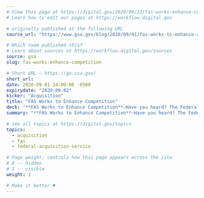 ```yaml
---
# View this page at https://digital.gov/2020/09/32/fas-works-enhance-competition
# Learn how to edit our pages at https://workflow.digital.gov

# originally published at the following URL
source_url: "https://www.gsa.gov/blog/2020/09/01/fas-works-to-enhance-competition"

# Which team published this?
# Learn about sources at https://workflow.digital.gov/sources
source: gsa
slug: fas-works-enhance-competition

# Short URL — https://go.usa.gov/
short_url: 
date: 2020-09-01 14:00:00 -0500
expirydate: "2020-09-02"
kicker: "Acquisition"
title: "FAS Works to Enhance Competition"
deck: "**FAS Works to Enhance Competition**—Have you heard? The Federal Acquisition Service (FAS) is making exciting progress through the Federal Marketplace Strategy towards implementing new authorities and flexibilities that enhance competition in acquisition."
summary: "**FAS Works to Enhance Competition**—Have you heard? The Federal Acquisition Service (FAS) is making exciting progress through the Federal Marketplace Strategy towards implementing new authorities and flexibilities that enhance competition in acquisition."

# see all topics at https://digital.gov/topics
topics: 
  - acquisition
  - fas
  - federal-acquisition-service

# Page weight: controls how this page appears across the site
# 0 -- hidden
# 1 -- visible
weight: 1

# Make it better ♥
---
```

